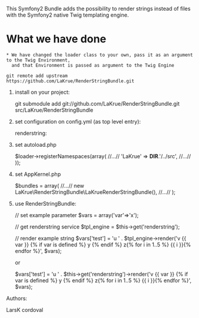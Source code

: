 This Symfony2 Bundle adds the possibility to render strings instead of files with the Symfony2 native Twig templating engine.

   What we have done
   =================
    * We have changed the loader class to your own, pass it as an argument to the Twig Environment,
      and that Environment is passed as argument to the Twig Engine

    git remote add upstream https://github.com/LaKrue/RenderStringBundle.git

1. install on your project:

    git submodule add git://github.com/LaKrue/RenderStringBundle.git src/LaKrue/RenderStringBundle

2. set configuration on config.yml (as top level entry):

    renderstring:

3. set autoload.php

    $loader->registerNamespaces(array(
         //...//
         'LaKrue'          => __DIR__.'/../src',
         //...//
    ));

4. set AppKernel.php

    $bundles = array(
        //...//
        new LaKrue\RenderStringBundle\LaKrueRenderStringBundle(),
        //...//
    );

5. use RenderStringBundle:

    // set example parameter
    $vars = array('var'=>'x');

    // get renderstring service
    $tpl_engine = $this->get('renderstring');

    // render example string
    $vars['test'] = 'u ' . $tpl_engine->render('v {{ var }} {% if var is defined %} y {% endif %} z{% for i in 1..5 %} {{ i }}{% endfor %}', $vars);

    or

    $vars['test'] = 'u ' . $this->get('renderstring')->render('v {{ var }} {% if var is defined %} y {% endif %} z{% for i in 1..5 %} {{ i }}{% endfor %}', $vars);

Authors:

LarsK
cordoval
